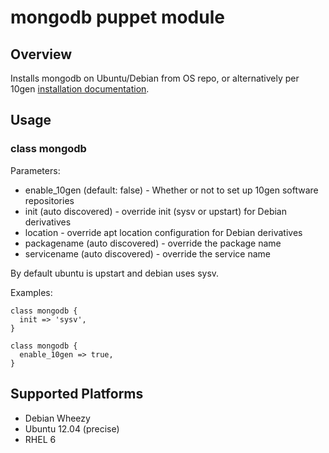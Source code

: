 # mongodb puppet module

## Overview

Installs mongodb on Ubuntu/Debian from OS repo, or alternatively per 10gen [installation documentation](http://www.mongodb.org/display/DOCS/Ubuntu+and+Debian+packages).

## Usage

### class mongodb

Parameters:
* enable_10gen (default: false) - Whether or not to set up 10gen software repositories
* init (auto discovered) - override init (sysv or upstart) for Debian derivatives
* location - override apt location configuration for Debian derivatives
* packagename (auto discovered) - override the package name
* servicename (auto discovered) - override the service name

By default ubuntu is upstart and debian uses sysv.

Examples:

    class mongodb {
      init => 'sysv',
    }

    class mongodb {
      enable_10gen => true,
    }

## Supported Platforms

* Debian Wheezy
* Ubuntu 12.04 (precise)
* RHEL 6
